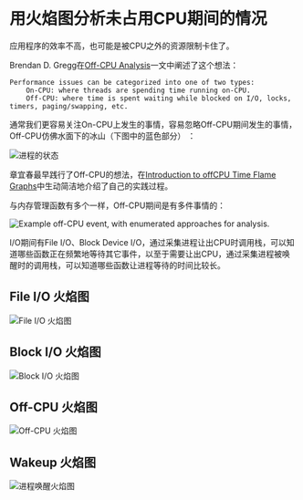 # 用火焰图分析未占用CPU期间的情况

应用程序的效率不高，也可能是被CPU之外的资源限制卡住了。

Brendan D. Gregg在[Off-CPU Analysis](http://www.brendangregg.com/offcpuanalysis.html)一文中阐述了这个想法：

	Performance issues can be categorized into one of two types:
	    On-CPU: where threads are spending time running on-CPU.
	    Off-CPU: where time is spent waiting while blocked on I/O, locks, timers, paging/swapping, etc.

通常我们更容易关注On-CPU上发生的事情，容易忽略Off-CPU期间发生的事情，Off-CPU仿佛水面下的冰山（下图中的蓝色部分） ：

![进程的状态](http://www.brendangregg.com/Perf/thread_states.png)

章宜春最早践行了Off-CPU的想法，在[Introduction to off­CPU Time Flame Graphs](http://agentzh.org/misc/slides/off-cpu-flame-graphs.pdf)中生动简洁地介绍了自己的实践过程。

与内存管理函数有多个一样，Off-CPU期间是有多件事情的：

![Example off-CPU event, with enumerated approaches for analysis.](http://www.brendangregg.com/FlameGraphs/offcputracing-1000.png)

I/O期间有File I/O、Block Device I/O，通过采集进程让出CPU时调用栈，可以知道哪些函数正在频繁地等待其它事件，以至于需要让出CPU，通过采集进程被唤醒时的调用栈，可以知道哪些函数让进程等待的时间比较长。


## File I/O 火焰图

![File I/O 火焰图](http://www.brendangregg.com/FlameGraphs/fileio-mysqld1.svg)

## Block I/O 火焰图

![Block I/O 火焰图](http://www.brendangregg.com/FlameGraphs/blockio-mysqld0.svg)

## Off-CPU 火焰图

![Off-CPU 火焰图](http://www.brendangregg.com/FlameGraphs/off-mysqld3.svg)

## Wakeup 火焰图

![进程唤醒火焰图](http://www.brendangregg.com/FlameGraphs/wakeup-mysqld1.svg)
